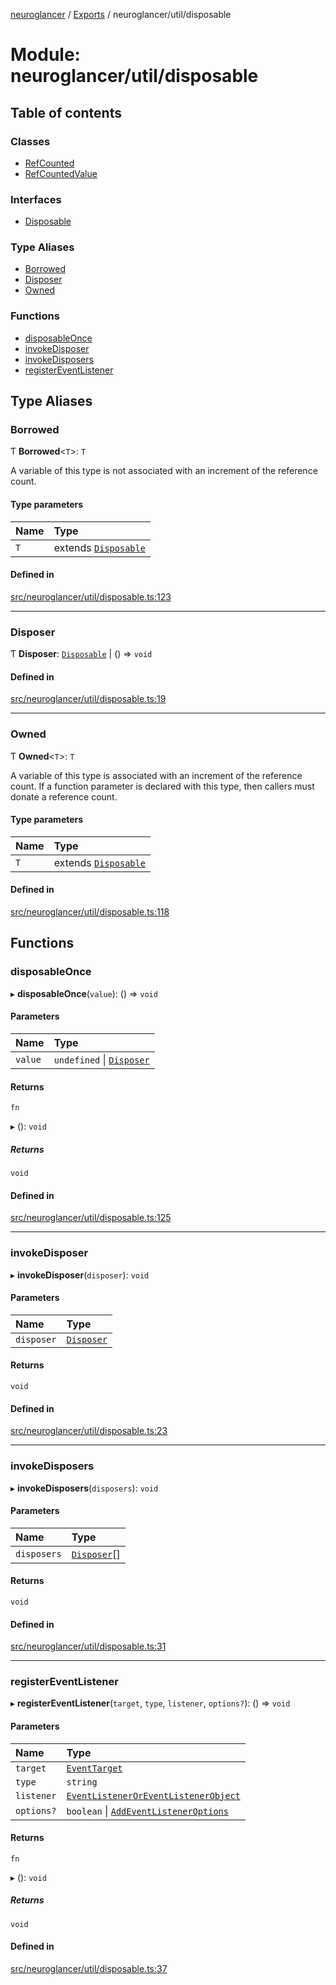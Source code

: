 [neuroglancer](../README.md) / [Exports](../modules.md) / neuroglancer/util/disposable

# Module: neuroglancer/util/disposable

## Table of contents

### Classes

- [RefCounted](../classes/neuroglancer_util_disposable.RefCounted.md)
- [RefCountedValue](../classes/neuroglancer_util_disposable.RefCountedValue.md)

### Interfaces

- [Disposable](../interfaces/neuroglancer_util_disposable.Disposable.md)

### Type Aliases

- [Borrowed](neuroglancer_util_disposable.md#borrowed)
- [Disposer](neuroglancer_util_disposable.md#disposer)
- [Owned](neuroglancer_util_disposable.md#owned)

### Functions

- [disposableOnce](neuroglancer_util_disposable.md#disposableonce)
- [invokeDisposer](neuroglancer_util_disposable.md#invokedisposer)
- [invokeDisposers](neuroglancer_util_disposable.md#invokedisposers)
- [registerEventListener](neuroglancer_util_disposable.md#registereventlistener)

## Type Aliases

### Borrowed

Ƭ **Borrowed**<`T`\>: `T`

A variable of this type is not associated with an increment of the reference count.

#### Type parameters

| Name | Type |
| :------ | :------ |
| `T` | extends [`Disposable`](../interfaces/neuroglancer_util_disposable.Disposable.md) |

#### Defined in

[src/neuroglancer/util/disposable.ts:123](https://github.com/ActiveBrainAtlas2/neuroglancer/blob/91617476/src/neuroglancer/util/disposable.ts#L123)

___

### Disposer

Ƭ **Disposer**: [`Disposable`](../interfaces/neuroglancer_util_disposable.Disposable.md) \| () => `void`

#### Defined in

[src/neuroglancer/util/disposable.ts:19](https://github.com/ActiveBrainAtlas2/neuroglancer/blob/91617476/src/neuroglancer/util/disposable.ts#L19)

___

### Owned

Ƭ **Owned**<`T`\>: `T`

A variable of this type is associated with an increment of the reference count.  If a function
parameter is declared with this type, then callers must donate a reference count.

#### Type parameters

| Name | Type |
| :------ | :------ |
| `T` | extends [`Disposable`](../interfaces/neuroglancer_util_disposable.Disposable.md) |

#### Defined in

[src/neuroglancer/util/disposable.ts:118](https://github.com/ActiveBrainAtlas2/neuroglancer/blob/91617476/src/neuroglancer/util/disposable.ts#L118)

## Functions

### disposableOnce

▸ **disposableOnce**(`value`): () => `void`

#### Parameters

| Name | Type |
| :------ | :------ |
| `value` | `undefined` \| [`Disposer`](neuroglancer_util_disposable.md#disposer) |

#### Returns

`fn`

▸ (): `void`

##### Returns

`void`

#### Defined in

[src/neuroglancer/util/disposable.ts:125](https://github.com/ActiveBrainAtlas2/neuroglancer/blob/91617476/src/neuroglancer/util/disposable.ts#L125)

___

### invokeDisposer

▸ **invokeDisposer**(`disposer`): `void`

#### Parameters

| Name | Type |
| :------ | :------ |
| `disposer` | [`Disposer`](neuroglancer_util_disposable.md#disposer) |

#### Returns

`void`

#### Defined in

[src/neuroglancer/util/disposable.ts:23](https://github.com/ActiveBrainAtlas2/neuroglancer/blob/91617476/src/neuroglancer/util/disposable.ts#L23)

___

### invokeDisposers

▸ **invokeDisposers**(`disposers`): `void`

#### Parameters

| Name | Type |
| :------ | :------ |
| `disposers` | [`Disposer`](neuroglancer_util_disposable.md#disposer)[] |

#### Returns

`void`

#### Defined in

[src/neuroglancer/util/disposable.ts:31](https://github.com/ActiveBrainAtlas2/neuroglancer/blob/91617476/src/neuroglancer/util/disposable.ts#L31)

___

### registerEventListener

▸ **registerEventListener**(`target`, `type`, `listener`, `options?`): () => `void`

#### Parameters

| Name | Type |
| :------ | :------ |
| `target` | [`EventTarget`](main_module._internal_.md#eventtarget) |
| `type` | `string` |
| `listener` | [`EventListenerOrEventListenerObject`](main_module._internal_.md#eventlisteneroreventlistenerobject) |
| `options?` | `boolean` \| [`AddEventListenerOptions`](../interfaces/main_module._internal_.AddEventListenerOptions.md) |

#### Returns

`fn`

▸ (): `void`

##### Returns

`void`

#### Defined in

[src/neuroglancer/util/disposable.ts:37](https://github.com/ActiveBrainAtlas2/neuroglancer/blob/91617476/src/neuroglancer/util/disposable.ts#L37)
